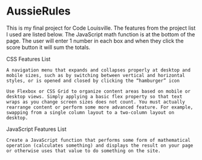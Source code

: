 # AussieRules

This is my final project for Code Louisville. The features from the project list I used are listed below. The JavaScript math function is at the bottom of the page. The user will enter 1 number in each box and when they click the score button it will sum the totals. 


CSS Features List
   
    A navigation menu that expands and collapses properly at desktop and mobile sizes, such as by switching between vertical and horizontal styles, or is opened and closed by clicking the “hamburger” icon

    Use Flexbox or CSS Grid to organize content areas based on mobile or desktop views. Simply applying a basic flex property so that text wraps as you change screen sizes does not count. You must actually rearrange content or perform some more advanced feature. For example, swapping from a single column layout to a two-column layout on desktop.

JavaScript Features List
    
    Create a JavaScript function that performs some form of mathematical operation (calculates something) and displays the result on your page or otherwise uses that value to do something on the site.
